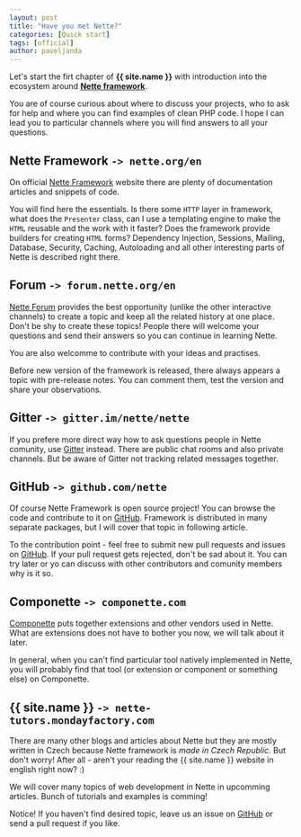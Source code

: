 ```yaml
---
layout: post
title: "Have you met Nette?"
categories: [Quick start]
tags: [official]
author: paveljanda
---
```


Let's start the firt chapter of **{{ site.name }}** with introduction into the ecosystem around **[Nette framework][link-nette]**.

You are of course curious about where to discuss your projects, who to ask for help and where you can find examples of clean PHP code. I hope I can lead you to particular channels where you will find answers to all your questions.

<!--more-->

## Nette Framework `-> nette.org/en`

On official [Nette Framework][link-nette] website there are plenty of documentation articles and snippets of code.

You will find here the essentials. Is there some `HTTP` layer in framework, what does the `Presenter` class, can I use a templating engine to make the `HTML` reusable and the work with it faster? Does the framework provide builders for creating `HTML` forms? Dependency Injection, Sessions, Mailing, Database, Security, Caching, Autoloading and all other interesting parts of Nette is described right there.


## Forum `-> forum.nette.org/en`

[Nette Forum][link-nette-forum] provides the best opportunity (unlike the other interactive channels) to create a topic and keep all the related history at one place. Don't be shy to create these topics! People there will welcome your questions and send their answers so you can continue in learning Nette.

You are also welcomme to contribute with your ideas and practises.

Before new version of the framework is released, there always appears a topic with pre-release notes. You can comment them, test the version and share your observations.


## Gitter `-> gitter.im/nette/nette`

If you prefere more direct way how to ask questions people in Nette comunity, use [Gitter][link-gitter] instead. There are public chat rooms and also private channels. But be aware of Gitter not tracking related messages together.


## GitHub `-> github.com/nette`

Of course Nette Framework is open source project! You can browse the code and contribute to it on [GitHub][link-github]. Framework is distributed in many separate packages, but I will cover that topic in following article.

To the contribution point - feel free to submit new pull requests and issues on [GitHub][link-github]. If your pull request gets rejected, don't be sad about it. You can try later or yo can discuss with other contributors and comunity members why is it so.


## Componette `-> componette.com`

[Componette][link-componette] puts together extensions and other vendors used in Nette. What are extensions does not have to bother you now, we will talk about it later.

In general, when you can't find particular tool natively implemented in Nette, you will probably find that tool (or extension or component or something else) on Componette.


## {{ site.name }} `-> nette-tutors.mondayfactory.com`

There are many other blogs and articles about Nette but they are mostly written in Czech because Nette framework is *made in Czech Republic*. But don't worry! After all - aren't your reading the {{ site.name }} website in english right now? :)

We will cover many topics of web development in Nette in upcomming articles. Bunch of tutorials and examples is comming!

Notice! If you haven't find desired topic, leave us an issue on [GitHub][link-nette-tutors-github] or send a pull request if you like.



[link-nette]: https://nette.org/en/
[link-nette-forum]: https://forum.nette.org/en/
[link-gitter]: https://gitter.im/nette/nette
[link-github]: https://github.com/nette
[link-componette]: https://componette.com
[link-nette-tutors]: http://nette-tutors.mondayfactory.com
[link-nette-tutors-github]: https://github.com/monday-factory/nette-tutors
